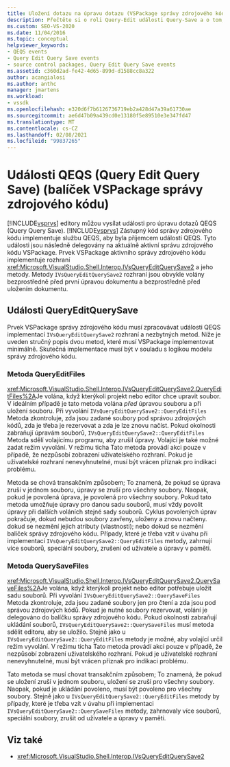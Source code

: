 ```yaml
---
title: Uložení dotazu na úpravu dotazu (VSPackage správy zdrojového kódu) | Microsoft Docs
description: Přečtěte si o roli Query-Edit události Query-Save a o tom, jak jsou zpracovávány pomocí sady VSPackage správy zdrojového kódu.
ms.custom: SEO-VS-2020
ms.date: 11/04/2016
ms.topic: conceptual
helpviewer_keywords:
- QEQS events
- Query Edit Query Save events
- source control packages, Query Edit Query Save events
ms.assetid: c360d2ad-fe42-4d65-899d-d1588cc8a322
author: acangialosi
ms.author: anthc
manager: jmartens
ms.workload:
- vssdk
ms.openlocfilehash: e320d6f7b6126736719eb2a428d47a39a61730ae
ms.sourcegitcommit: ae6d47b09a439cd0e13180f5e89510e3e347fd47
ms.translationtype: MT
ms.contentlocale: cs-CZ
ms.lasthandoff: 02/08/2021
ms.locfileid: "99837265"
---
```

# <a name="query-edit-query-save-source-control-vspackage"></a>Události QEQS (Query Edit Query Save) (balíček VSPackage správy zdrojového kódu)
[!INCLUDE[vsprvs](../../code-quality/includes/vsprvs_md.md)] editory můžou vysílat události pro úpravu dotazů QEQS (Query Query Save). [!INCLUDE[vsprvs](../../code-quality/includes/vsprvs_md.md)] Zástupný kód správy zdrojového kódu implementuje službu QEQS, aby byla příjemcem událostí QEQS. Tyto události jsou následně delegovány na aktuálně aktivní správu zdrojového kódu VSPackage. Prvek VSPackage aktivního správy zdrojového kódu implementuje rozhraní <xref:Microsoft.VisualStudio.Shell.Interop.IVsQueryEditQuerySave2> a jeho metody. Metody `IVsQueryEditQuerySave2` rozhraní jsou obvykle volány bezprostředně před první úpravou dokumentu a bezprostředně před uložením dokumentu.

## <a name="queryeditquerysave-events"></a>Události QueryEditQuerySave
 Prvek VSPackage správy zdrojového kódu musí zpracovávat události QEQS implementací `IVsQueryEditQuerySave2` rozhraní a nezbytných metod. Níže je uveden stručný popis dvou metod, které musí VSPackage implementovat minimálně. Skutečná implementace musí být v souladu s logikou modelu správy zdrojového kódu.

### <a name="queryeditfiles-method"></a>Metoda QueryEditFiles
 <xref:Microsoft.VisualStudio.Shell.Interop.IVsQueryEditQuerySave2.QueryEditFiles%2A>Je volána, když kterýkoli projekt nebo editor chce upravit soubor. V ideálním případě je tato metoda volána *před* úpravou souboru a při uložení souboru. Při vyvolání `IVsQueryEditQuerySave2::QueryEditFiles` Metoda zkontroluje, zda jsou zadané soubory pod správou zdrojových kódů, zda je třeba je rezervovat a zda je lze znovu načíst. Pokud okolnosti zabraňují úpravám souborů, `IVsQueryEditQuerySave2::QueryEditFiles` Metoda sdělí volajícímu programu, aby zrušil úpravy. Volající je také možné zadat režim vyvolání. V režimu ticha Tato metoda provádí akci pouze v případě, že nezpůsobí zobrazení uživatelského rozhraní. Pokud je uživatelské rozhraní nenevyhnutelné, musí být vrácen příznak pro indikaci problému.

 Metoda se chová transakčním způsobem; To znamená, že pokud se úprava zruší v jednom souboru, úpravy se zruší pro všechny soubory. Naopak, pokud je povolená úprava, je povolená pro všechny soubory. Pokud tato metoda umožňuje úpravy pro danou sadu souborů, musí vždy povolit úpravy při dalších voláních stejné sady souborů. Cyklus povolených úprav pokračuje, dokud nebudou soubory zavřeny, uloženy a znovu načteny. dokud se nezmění jejich atributy (vlastnosti); nebo dokud se nezmění balíček správy zdrojového kódu. Případy, které je třeba vzít v úvahu při implementaci `IVsQueryEditQuerySave2::QueryEditFiles` metody, zahrnují více souborů, speciální soubory, zrušení od uživatele a úpravy v paměti.

### <a name="querysavefiles-method"></a>Metoda QuerySaveFiles
 <xref:Microsoft.VisualStudio.Shell.Interop.IVsQueryEditQuerySave2.QuerySaveFiles%2A>Je volána, když kterýkoli projekt nebo editor potřebuje uložit sadu souborů. Při vyvolání `IVsQueryEditQuerySave2::QuerySaveFiles` Metoda zkontroluje, zda jsou zadané soubory jen pro čtení a zda jsou pod správou zdrojových kódů. Pokud je nutné soubory rezervovat, volání je delegováno do balíčku správy zdrojového kódu. Pokud okolnosti zabraňují ukládání souborů, `IVsQueryEditQuerySave2::QuerySaveFiles` musí metoda sdělit editoru, aby se uložilo. Stejně jako u `IVsQueryEditQuerySave2::QueryEditFiles` metody je možné, aby volající určil režim vyvolání. V režimu ticha Tato metoda provádí akci pouze v případě, že nezpůsobí zobrazení uživatelského rozhraní. Pokud je uživatelské rozhraní nenevyhnutelné, musí být vrácen příznak pro indikaci problému.

 Tato metoda se musí chovat transakčním způsobem; To znamená, že pokud se uložení zruší v jednom souboru, uložení se zruší pro všechny soubory. Naopak, pokud je ukládání povoleno, musí být povoleno pro všechny soubory. Stejně jako u `IVsQueryEditQuerySave2::QueryEditFiles` metody by případy, které je třeba vzít v úvahu při implementaci `IVsQueryEditQuerySave2::QuerySaveFiles` metody, zahrnovaly více souborů, speciální soubory, zrušit od uživatele a úpravy v paměti.

## <a name="see-also"></a>Viz také
- <xref:Microsoft.VisualStudio.Shell.Interop.IVsQueryEditQuerySave2>
